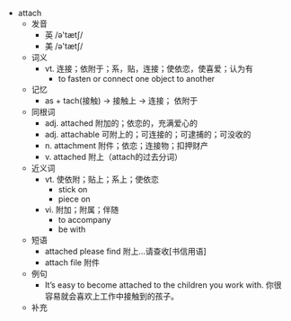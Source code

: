 - attach
  - 发音
    - 英 /ə'tætʃ/
    - 美 /ə'tætʃ/
  - 词义
    - vt. 连接；依附于；系，贴，连接；使依恋，使喜爱；认为有
      - to fasten or connect one object to another
  - 记忆
    - as + tach(接触) → 接触上 → 连接； 依附于
  - 同根词
    - adj. attached 附加的；依恋的，充满爱心的
    - adj. attachable 可附上的；可连接的；可逮捕的；可没收的
    - n. attachment 附件；依恋；连接物；扣押财产
    - v. attached 附上（attach的过去分词）
  - 近义词
    - vt. 使依附；贴上；系上；使依恋
      - stick on
      - piece on
    - vi. 附加；附属；伴随
      - to accompany
      - be with
  - 短语
    - attached please find 附上…请查收[书信用语]
    - attach file 附件
  - 例句
    - It’s easy to become attached to the children you work with. 你很容易就会喜欢上工作中接触到的孩子。
  - 补充